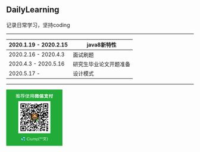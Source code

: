## DailyLearning
记录日常学习，坚持coding
  
---
2020.1.19 - 2020.2.15   | java8新特性  
------|------
2020.2.16 - 2020.4.3    | 面试刷题  
2020.4.3 - 2020.5.16    | 研究生毕业论文开题准备  
2020.5.17 -             | 设计模式  

---

<img src="https://github.com/zzw-echo/DailyLearning/blob/master/src/main/resources/images/%E7%82%B9%E6%88%91%E6%9C%89%E6%83%8A%E5%96%9C.png" 
width = "30%" alt="wechat">  
  


